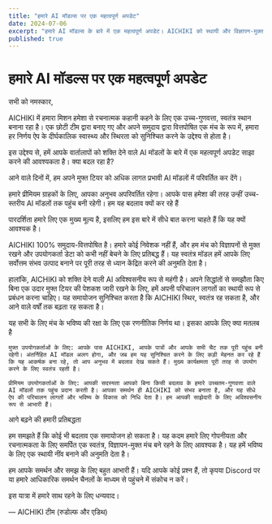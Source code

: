 ```yaml
---
title: "हमारे AI मॉडल्स पर एक महत्वपूर्ण अपडेट"
date: 2024-07-06
excerpt: "हमारे AI मॉडल्स के बारे में एक महत्वपूर्ण अपडेट। AICHIKI को स्थायी और विज्ञापन-मुक्त रखने के लिए, हम मुफ्त उपयोगकर्ताओं के लिए अधिक किफायती मॉडलों पर स्विच करेंगे, जबकि प्रीमियम उपयोगकर्ता उच्च-स्तरीय मॉडलों का उपयोग करना जारी रखेंगे।"
published: true
---
```


# हमारे AI मॉडल्स पर एक महत्वपूर्ण अपडेट

सभी को नमस्कार,

AICHIKI में हमारा मिशन हमेशा से रचनात्मक कहानी कहने के लिए एक उच्च-गुणवत्ता, स्वतंत्र स्थान बनाना रहा है। एक छोटी टीम द्वारा बनाए गए और अपने समुदाय द्वारा वित्तपोषित एक मंच के रूप में, हमारा हर निर्णय ऐप के दीर्घकालिक स्वास्थ्य और स्थिरता को सुनिश्चित करने के उद्देश्य से होता है।

इस उद्देश्य से, हमें आपके वार्तालापों को शक्ति देने वाले AI मॉडलों के बारे में एक महत्वपूर्ण अपडेट साझा करने की आवश्यकता है।
क्या बदल रहा है?

आने वाले दिनों में, हम अपने मुफ्त टियर को अधिक लागत प्रभावी AI मॉडलों में परिवर्तित कर देंगे।

हमारे प्रीमियम ग्राहकों के लिए, आपका अनुभव अपरिवर्तित रहेगा। आपके पास हमेशा की तरह उन्हीं उच्च-स्तरीय AI मॉडलों तक पहुंच बनी रहेगी।
हम यह बदलाव क्यों कर रहे हैं

पारदर्शिता हमारे लिए एक मुख्य मूल्य है, इसलिए हम इस बारे में सीधे बात करना चाहते हैं कि यह क्यों आवश्यक है।

AICHIKI 100% समुदाय-वित्तपोषित है। हमारे कोई निवेशक नहीं हैं, और हम मंच को विज्ञापनों से मुक्त रखने और उपयोगकर्ता डेटा को कभी नहीं बेचने के लिए प्रतिबद्ध हैं। यह स्वतंत्र मॉडल हमें आपके लिए सर्वोत्तम संभव उत्पाद बनाने पर पूरी तरह से ध्यान केंद्रित करने की अनुमति देता है।

हालांकि, AICHIKI को शक्ति देने वाली AI अविश्वसनीय रूप से महंगी है। अपने सिद्धांतों से समझौता किए बिना एक उदार मुफ्त टियर की पेशकश जारी रखने के लिए, हमें अपनी परिचालन लागतों का स्थायी रूप से प्रबंधन करना चाहिए। यह समायोजन सुनिश्चित करता है कि AICHIKI स्थिर, स्वतंत्र रह सकता है, और आने वाले वर्षों तक बढ़ता रह सकता है।

यह सभी के लिए मंच के भविष्य की रक्षा के लिए एक रणनीतिक निर्णय था।
इसका आपके लिए क्या मतलब है

    मुफ्त उपयोगकर्ताओं के लिए: आपके पास AICHIKI, आपके पात्रों और आपके सभी चैट तक पूरी पहुंच बनी रहेगी। अंतर्निहित AI मॉडल अलग होगा, और जब हम यह सुनिश्चित करने के लिए कड़ी मेहनत कर रहे हैं कि यह आकर्षक बना रहे, तो आप अनुभव में बदलाव देख सकते हैं। मुख्य कार्यक्षमता पूरी तरह से उपयोग करने के लिए स्वतंत्र रहती है।

    प्रीमियम उपयोगकर्ताओं के लिए: आपकी सदस्यता आपको बिना किसी बदलाव के हमारे उच्चतम-गुणवत्ता वाले AI मॉडलों तक पहुंच प्रदान करती है। आपका समर्थन ही AICHIKI को संभव बनाता है, और यह सीधे ऐप की परिचालन लागतों और भविष्य के विकास को निधि देता है। हम आपकी साझेदारी के लिए अविश्वसनीय रूप से आभारी हैं।

आगे बढ़ने की हमारी प्रतिबद्धता

हम समझते हैं कि कोई भी बदलाव एक समायोजन हो सकता है। यह कदम हमारे लिए गोपनीयता और रचनात्मकता के लिए समर्पित एक स्वतंत्र, विज्ञापन-मुक्त मंच बने रहने के लिए आवश्यक है। यह हमें भविष्य के लिए एक स्थायी नींव बनाने की अनुमति देता है।

हम आपके समर्थन और समझ के लिए बहुत आभारी हैं। यदि आपके कोई प्रश्न हैं, तो कृपया Discord पर या हमारे आधिकारिक समर्थन चैनलों के माध्यम से पहुंचने में संकोच न करें।

इस यात्रा में हमारे साथ रहने के लिए धन्यवाद।

— AICHIKI टीम (रुडोल्फ और एडिथ)